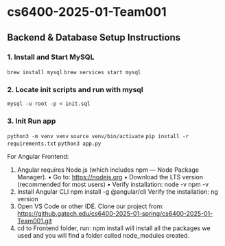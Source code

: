 # cs6400-2025-01-Team001

## Backend & Database Setup Instructions

### 1. Install and Start MySQL
`brew install mysql`
`brew services start mysql`

### 2. Locate init scripts and run with mysql
`mysql -u root -p < init.sql`

### 3. Init Run app
`python3 -m venv venv`
`source venv/bin/activate`
`pip install -r requirements.txt`
`python3 app.py`

For Angular Frontend:
1.	Angular requires Node.js (which includes npm — Node Package Manager).
•	Go to: https://nodejs.org
•	Download the LTS version (recommended for most users)
•	Verify installation:
node -v
npm -v
2.	Install Angular CLI
npm install -g @angular/cli
Verify the installation: ng version
3.	Open VS Code or other IDE. Clone our project from:
https://github.gatech.edu/cs6400-2025-01-spring/cs6400-2025-01-Team001.git
4.	cd to Frontend folder, run: npm install
will install all the packages we used and you will find a folder called node_modules created.

